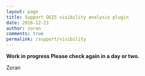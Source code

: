 ```yaml
---
layout: page
title: Support QGIS visibility analysis plugin
date: 2016-12-21
author: zoran
comments: true
permalink: /support/visibility
---
```


**Work in progress
Please check again in a day or two.**

Zoran
